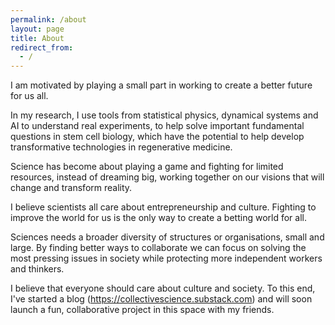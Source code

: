 ```yaml
---
permalink: /about
layout: page
title: About
redirect_from:
  - /
---
```


I am motivated by playing a small part in working to create a better future for us all.

In my research, I use tools from statistical physics, dynamical systems and AI to understand real experiments, to help solve important fundamental questions in stem cell biology, which have the potential to help develop transformative technologies in regenerative medicine.

Science has become about playing a game and fighting for limited resources, instead of dreaming big, working together on our visions that will change and transform reality. 

I believe scientists all care about entrepreneurship and culture. Fighting to improve the world for us is the only way to create a betting world for all. 

Sciences needs a broader diversity of structures or organisations, small and large. By finding better ways to collaborate we can focus on solving the most pressing issues in society while protecting more independent workers and thinkers.

I believe that everyone should care about culture and society. To this end, I've started a blog (https://collectivescience.substack.com) and will soon launch a fun, collaborative project in this space with my friends.
